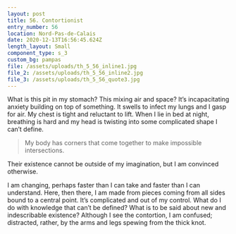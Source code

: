 ```yaml
---
layout: post
title: 56. Contortionist
entry_number: 56
location: Nord-Pas-de-Calais
date: 2020-12-13T16:56:45.624Z
length_layout: Small
component_type: s_3
custom_bg: pampas
file: /assets/uploads/th_5_56_inline1.jpg
file_2: /assets/uploads/th_5_56_inline2.jpg
file_3: /assets/uploads/th_5_56_quote3.jpg
---
```

<a class="E56_I1">What is this pit in my stomach?</a> This mixing air and space? It’s incapacitating anxiety building on top of something. It swells to infect my lungs and I gasp for air. <a class="E56_I2">My chest is tight and reluctant to lift.</a> When I lie in bed at night, breathing is hard and my head is twisting into some complicated shape I can’t define. 

<blockquote class="E56_Q3"> My body has corners that come together to make impossible intersections.</blockquote> Their existence cannot be outside of my imagination, but I am convinced otherwise.

I am changing, perhaps faster than I can take and faster than I can understand. Here, then there, I am made from pieces coming from all sides bound to a central point. It’s complicated and out of my control. What do I do with knowledge that can’t be defined? What is to be said about new and indescribable existence? Although I see the contortion, I am confused; distracted, rather, by the arms and legs spewing from the thick knot.